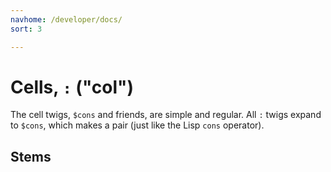 ```yaml
---
navhome: /developer/docs/
sort: 3

---
```


# Cells, `:` ("col")

The cell twigs, `$cons` and friends, are simple and regular.
All `:` twigs expand to `$cons`, which makes a pair (just like
the Lisp `cons` operator).

## Stems

<list dataPreview="true" className="runes"></list>
